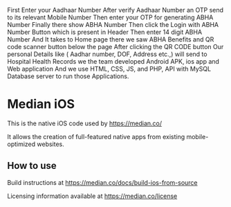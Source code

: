 First Enter your Aadhaar Number
After verify Aadhaar Number an OTP send to its relevant Mobile Number
Then enter your OTP for generating ABHA Number
Finally there show ABHA Number
Then click the Login with ABHA Number Button which is present in Header
Then enter 14 digit ABHA Number
And It takes to Home page there we saw ABHA Benefits and QR code scanner button below the page
After clicking the QR CODE button Our personal Details like ( Aadhar number, DOF, Address etc.,) will send to Hospital Health Records
we the team developed Android APK, ios app and Web application
And we use HTML, CSS, JS, and PHP, API with MySQL Database server to run those Applications.



Median iOS
============

This is the native iOS code used by https://median.co/

It allows the creation of full-featured native apps from existing mobile-optimized websites.

How to use
------------

Build instructions at https://median.co/docs/build-ios-from-source

Licensing information available at https://median.co/license
